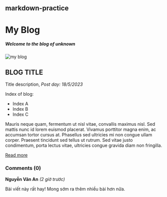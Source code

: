 ## markdown-practice

# My Blog
##### Welcome to the blog of **unknown**

![my blog](https://contenthub-static.grammarly.com/blog/wp-content/uploads/2017/11/how-to-write-a-blog-post.jpeg)
## BLOG TITLE
Title description, _Post day: 18/5/2023_ 

Index of blog:
* Index A
* Index B
* Index C

Mauris neque quam, fermentum ut nisl vitae, convallis maximus nisl. Sed mattis nunc id lorem euismod placerat. Vivamus porttitor magna enim, ac accumsan tortor cursus at. Phasellus sed ultricies mi non congue ullam corper. Praesent tincidunt sed tellus ut rutrum. Sed vitae justo condimentum, porta lectus vitae, ultricies congue gravida diam non fringilla.

[Read more](#)

### Comments (0)

**Nguyễn Văn An** _(2 giờ trước)_

Bài viết này rất hay! Mong sớm ra thêm nhiều bài hơn nữa.


